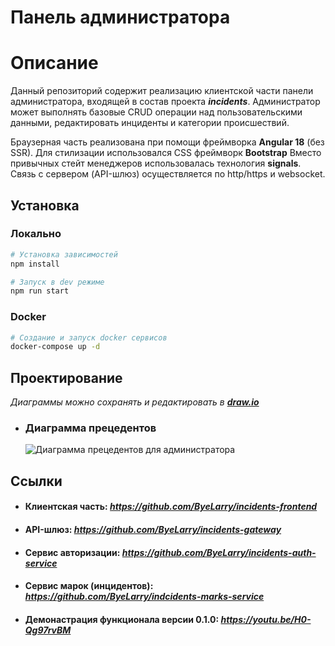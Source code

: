 # Панель администратора

# Описание
Данный репозиторий содержит реализацию клиентской части панели администратора, входящей в состав проекта ***incidents***.
Администратор может выполнять базовые CRUD операции над пользовательскими данными, редактировать инциденты и категории происшествий.

Браузерная часть реализована при помощи фреймворка **Angular 18** (без SSR). Для стилизации использовался CSS фреймворк **Bootstrap** Вместо привычных стейт менеджеров использовалась технология **signals**.
Связь с сервером (API-шлюз) осуществляется по http/https и websocket.

## Установка

### Локально
```bash
# Установка зависимостей
npm install

# Запуск в dev режиме
npm run start
```

### Docker 
```bash
# Создание и запуск docker сервисов
docker-compose up -d
```

## Проектирование

_Диаграммы можно сохранять и редактировать в ***[draw.io](https://app.diagrams.net/)***_

- ### Диаграмма прецедентов
     ![Диаграмма прецедентов для администратора](https://github.com/user-attachments/assets/b1c4d789-bf0a-412c-888d-242d12e7d5ab)

## Ссылки

- #### Клиентская часть:  *https://github.com/ByeLarry/incidents-frontend*
- #### API-шлюз:  *https://github.com/ByeLarry/incidents-gateway*
- #### Сервис авторизации:  *https://github.com/ByeLarry/incidents-auth-service*
- #### Сервис марок (инцидентов): *https://github.com/ByeLarry/indcidents-marks-service*
- #### Демонастрация функционала версии 0.1.0: *https://youtu.be/H0-Qg97rvBM*



